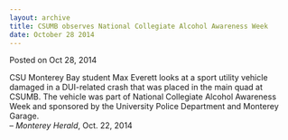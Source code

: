 ```yaml
---
layout: archive
title: CSUMB observes National Collegiate Alcohol Awareness Week
date: October 28 2014
---
```





<span class="date">Posted on Oct 28, 2014    </span>
<p>CSU Monterey Bay student Max Everett looks at a sport utility
vehicle damaged in a DUI-related crash that was placed in the main
quad at CSUMB. The vehicle was part of National Collegiate Alcohol
Awareness Week and sponsored by the University Police Department
and Monterey Garage.<br>
&#x2013; <em>Monterey Herald</em>, Oct. 22, 2014</br></p>





